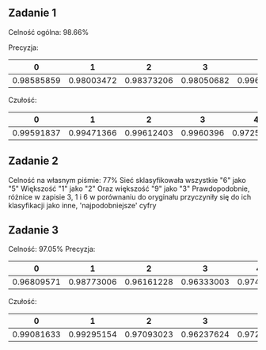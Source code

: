 
## Zadanie 1

Celność ogólna: 98.66%

Precyzja:

| 0 | 1 | 2 | 3 | 4 | 5 | 6 | 7 | 8 | 9 |
| :-: | :-: | :-: | :-: | :-: | :-: | :-: | :-: | :-: | :-: |
| 0.98585859 | 0.98003472 | 0.98373206 | 0.98050682 | 0.99686848 | 0.98758465 | 0.98955068 | 0.99698189 | 0.98779247 | 0.97918731 |

Czułość:

| 0 | 1 | 2 | 3 | 4 | 5 | 6 | 7 | 8 | 9 |
| :-: | :-: | :-: | :-: | :-: | :-: | :-: | :-: | :-: | :-: |
| 0.99591837 | 0.99471366 | 0.99612403 | 0.9960396 | 0.97250509 | 0.9809417 | 0.98851775 | 0.96400778 | 0.99691992 | 0.97918731 |


## Zadanie 2
Celność na własnym piśmie: 77%
Sieć sklasyfikowała wszystkie "6" jako "5"
Większość "1" jako "2"
Oraz większość "9" jako "3"
Prawdopodobnie, różnice w zapisie 3, 1 i 6 w porównaniu do oryginału przyczyniły się do ich klasyfikacji jako inne, 'najpodobniejsze' cyfry

## Zadanie 3
Celność: 97.05%
Precyzja: 

| 0 | 1 | 2 | 3 | 4 | 5 | 6 | 7 | 8 | 9 |
| :-: | :-: | :-: | :-: | :-: | :-: | :-: | :-: | :-: | :-: |
| 0.96809571 | 0.98773006 | 0.96161228 | 0.96333003 | 0.9744898 | 0.97616345 | 0.97604167 | 0.97154073 | 0.96173733 | 0.96292585 |

Czułość: 

| 0 | 1 | 2 | 3 | 4 | 5 | 6 | 7 | 8 | 9 |
| :-: | :-: | :-: | :-: | :-: | :-: | :-: | :-: | :-: | :-: |
| 0.99081633 | 0.99295154 | 0.97093023 | 0.96237624 | 0.97250509 | 0.96412556 | 0.97807933 | 0.96303502 | 0.95482546 | 0.95242815 |

 

